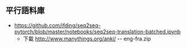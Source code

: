 ## 平行語料庫

* https://github.com/ifding/seq2seq-pytorch/blob/master/notebooks/seq2seq-translation-batched.ipynb
    * 下載 http://www.manythings.org/anki/ -- eng-fra.zip
